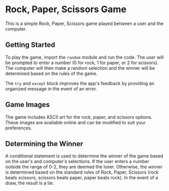 <html>
 
  <body>
    <h1>Rock, Paper, Scissors Game</h1>
    <p>This is a simple Rock, Paper, Scissors game played between a user and the computer.</p>
    <h2>Getting Started</h2>
    <p>To play the game, import the <code>random</code> module and run the code. The user will be prompted to enter a number (0 for rock, 1 for paper, or 2 for scissors). The computer will then make a random selection and the winner will be determined based on the rules of the game.</p>
    <p>The <code>try</code> and <code>except</code> block improves the app's feedback by providing an organized message in the event of an error.</p>
    <h2>Game Images</h2>
    <p>The game includes ASCII art for the rock, paper, and scissors options. These images are available online and can be modified to suit your preferences.</p>
    <h2>Determining the Winner</h2>
    <p>A conditional statement is used to determine the winner of the game based on the user's and computer's selections. If the user enters a number outside the range of 0-2, they are deemed the loser. Otherwise, the winner is determined based on the standard rules of Rock, Paper, Scissors (rock beats scissors, scissors beats paper, paper beats rock). In the event of a draw, the result is a tie.</p>
  </body>
</html>
